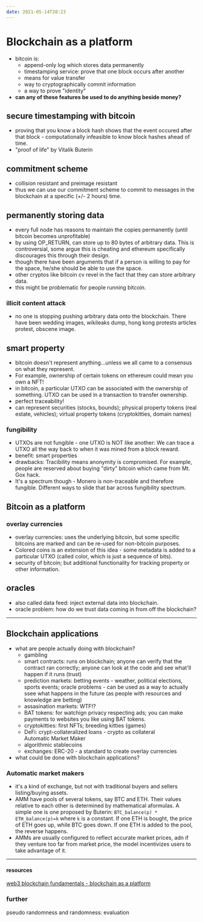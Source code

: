 ```yaml
---
date: 2021-05-14T20:23
---
```


# Blockchain as a platform

- bitcoin is:
  - append-only log which stores data permanently
  - timestamping service: prove that one block occurs after another
  - means for value transfer
  - way to cryptographically commit information
  - a way to prove "identity"
- **can any of these features be used to do anything beside money?**

## secure timestamping with bitcoin
- proving that you know a block hash shows that the event occured after that block - computationally infeasible to know block hashes ahead of time.
- "proof of life" by Vitalik Buterin

## commitment scheme
- collision resistant and preimage resistant
- thus we can use our commitment scheme to commit to messages in the blockchain at a specific (+/- 2 hours) time.

## permanently storing data
- every full node has reasons to maintain the copies permanently (until bitcoin becomes unprofitable)
- by using OP_RETURN, can store up to 80 bytes of arbitrary data. This is controversial, some argue this is cheating and ethereum specifically discourages this through their design.
- though there have been arguments that if a person is willing to pay for the space, he/she should be able to use the space.
- other cryptos like bitcoin cv revel in the fact that they can store arbitrary data.
- this might be problematic for people running bitcoin.

### illicit content attack
- no one is stopping pushing arbitrary data onto the blockchain. There have been wedding images, wikileaks dump, hong kong protests articles protest, obscene image.


## smart property
- bitcoin doesn't represent anything...unless we all came to a consensus on what they represent.
- For example, ownership of certain tokens on ethereum could mean you own a NFT!
- in bitcoin, a particular UTXO can be associated with the ownership of something. UTXO can be used in a transaction to transfer ownership.
- perfect traceability!
- can represent securities (stocks, bounds); physical property tokens (real estate, vehicles); virtual property tokens (cryptokitties, domain names)

### fungibility
- UTXOs are not fungible - one UTXO is NOT like another: We can trace a UTXO all the way back to when it was mined from a block reward.
- benefit: smart properties
- drawbacks: Tracibility means anonymity is compromised. For example, people are reserved about buying "dirty" bitcoin which came from Mt. Gox hack.
- It's a spectrum though - Monero is non-traceable and therefore fungible. Different ways to slide that bar across fungibility spectrum.

## Bitcoin as a platform

### overlay currencies
- overlay currencies: uses the underlying bitcoin, but some specific bitcoins are marked and can be re-used for non-bitcoin purposes.
- Colored coins is an extension of this idea - some metadata is added to a particular UTXO (called color, which is just a sequence of bits).
- security of bitcoin; but additional functionality for tracking property or other information.


## oracles 
- also called data feed: inject external data into blockchain.
- oracle problem: how do we trust data coming in from off the blockchain?

---
## Blockchain applications
- what are people actually doing with blockchain?
  - gambling
  - smart contracts: runs on blockchain; anyone can verify that the contract ran correctly; anyone can look at the code and see what'll happen if it runs (trust)
  - prediction markets: betting events - weather, political elections, sports events; oracle problems - can be used as a way to actually ssee what happens in the future (as people with resources and knowledge are betting)
  - assasination markets: WTF!?
  - BAT tokens: for watchign privacy respecting ads; you can make payments to websites you like using BAT tokens.
  - cryptokitties: first NFTs; breeding kitties (games)
  - DeFi: crypt-collateralized loans - crypto as collateral  
    Automatic Market Maker
  - algorithmic stablecoins
  - exchanges: ERC-20 - a standard to create overlay currencies 
- what could be done with blockchain applications?


### Automatic market makers
- it's a kind of exchange, but not with traditional buyers and sellers listing/buying assets.
- AMM have pools of several tokens, say BTC and ETH. Their values relative to each other is determined by mathematical aformulas. A simple one is one proposed by Buterin: `BTC_balance(p) * ETH_balance(p)=k` where `k` is a constant. If one ETH is bought, the price of ETH goes up, while BTC goes down. If one ETH is added to the pool, the reverse happens. 
- AMMs are usually configured to reflect accurate market prices, adn if they venture too far from market price, the model incentivizes users to take advantage of it.

---
#### resources

[web3 blockchain fundamentals - blockchain as a platform](https://www.youtube.com/watch?v=4YRMmHwaalU&list=PLxVihxZC42nF_MCN9PTvZMIifRjx9cZ2J&index=16)


### further
pseudo randomness and randomness: evaluation

